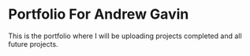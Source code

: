 # Portfolio For Andrew Gavin
This is the portfolio where I will be uploading projects completed and all future projects.

